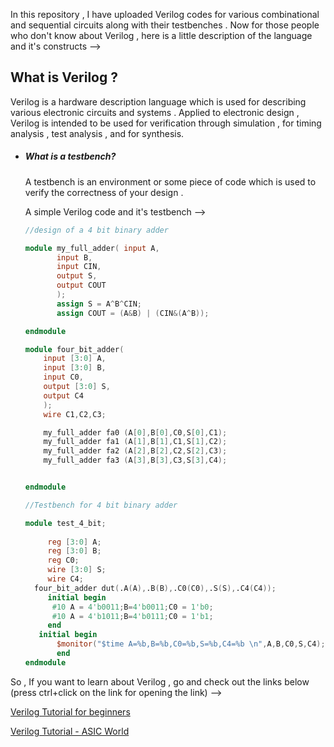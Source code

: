 In this repository , I have uploaded Verilog codes for various combinational and sequential circuits along with their testbenches . Now for those people who don't know about Verilog , here is a little description of the language and it's constructs -->

## What is Verilog ?

Verilog is a hardware description language which is used for describing various electronic circuits and systems . Applied to electronic design , Verilog is intended to be used for verification through simulation , for timing analysis , test analysis , and for synthesis.



* ##### What is a testbench?  

  A testbench is an environment or some piece of code which is used to verify the correctness of your    design .     

  A simple Verilog code and it's testbench -->

  ```verilog
  //design of a 4 bit binary adder
  
  module my_full_adder( input A,
         input B,
         input CIN,
         output S,
         output COUT
         );
         assign S = A^B^CIN;
         assign COUT = (A&B) | (CIN&(A^B));
  
  endmodule
  
  module four_bit_adder( 
      input [3:0] A,
      input [3:0] B,
      input C0,
      output [3:0] S,
      output C4
      );
      wire C1,C2,C3;
  
      my_full_adder fa0 (A[0],B[0],C0,S[0],C1);
      my_full_adder fa1 (A[1],B[1],C1,S[1],C2);
      my_full_adder fa2 (A[2],B[2],C2,S[2],C3);
      my_full_adder fa3 (A[3],B[3],C3,S[3],C4);
  
  
  endmodule
  
  //Testbench for 4 bit binary adder
  
  module test_4_bit;
    
       reg [3:0] A;
       reg [3:0] B;
       reg C0;
       wire [3:0] S;
       wire C4;
    four_bit_adder dut(.A(A),.B(B),.C0(C0),.S(S),.C4(C4));    
       initial begin
        #10 A = 4'b0011;B=4'b0011;C0 = 1'b0; 
        #10 A = 4'b1011;B=4'b0111;C0 = 1'b1; 
       end
  	 initial begin
         $monitor("$time A=%b,B=%b,C0=%b,S=%b,C4=%b \n",A,B,C0,S,C4);
  		 end
  endmodule
  ```

    

So , If you want to learn about Verilog , go and check out the links below (press ctrl+click on the link for opening the link)  -->  

[Verilog Tutorial for beginners](http://www.referencedesigner.com/tutorials/verilog/verilog_01.php)

[Verilog Tutorial - ASIC World](http://www.asic-world.com/verilog/veritut.html)

